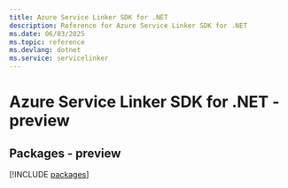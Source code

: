 ```yaml
---
title: Azure Service Linker SDK for .NET
description: Reference for Azure Service Linker SDK for .NET
ms.date: 06/03/2025
ms.topic: reference
ms.devlang: dotnet
ms.service: servicelinker
---
```

# Azure Service Linker SDK for .NET - preview
## Packages - preview
[!INCLUDE [packages](service-linker-index.md)]